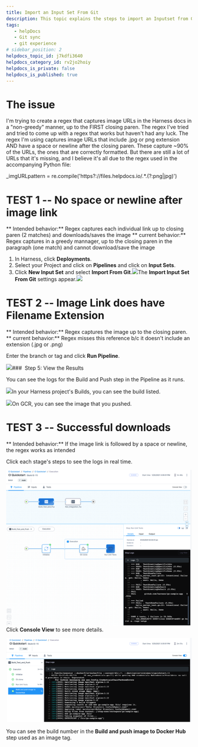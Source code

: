 ```yaml
---
title: Import an Input Set From Git
description: This topic explains the steps to import an Inputset from Git.
tags: 
   - helpDocs
   - Git sync
   - git experience
# sidebar_position: 2
helpdocs_topic_id: j7kdfi3640
helpdocs_category_id: rv2jo2hoiy
helpdocs_is_private: false
helpdocs_is_published: true
---
```


# The issue

I'm trying to create a regex that captures image URLs in the Harness docs in a "non-greedy" manner, up to the FIRST closing paren. The regex I've tried and tried to come up with a regex that works but haven't had any luck. The regex I'm using captures image URLs that include .jpg or png extension AND have a space or newline after the closing paren. These capture ~90% of the URLs, the ones that are correctly formatted. But there are still a lot of URLs that it's missing, and I believe it's all due to the regex used in the accompanying Python file:

_imgURLpattern = re.compile('https?:\/\/files.helpdocs.io\/.*\.(?:png|jpg)')


# TEST 1 -- No space or newline after image link

** Intended behavior:** Regex captures each individual link up to closing paren (2 matches) and downloads/saves the image
** current behavior:**  Regex captures in a greedy mannager, up to the closing paren in the paragraph (one match) and cannot download/save the image

 
1. In Harness, click **Deployments**.
2. Select your Project and click on **Pipelines** and click on **Input Sets**.
3. Click **New Input Set** and select **Import From Git**.![](https://files.helpdocs.io/kw8ldg1itf/articles/j7kdfi3640/1658829738986/screenshot-2022-07-26-at-3-30-31-pm.png)The **Import Input Set From Git** settings appear.![](https://files.helpdocs.io/kw8ldg1itf/articles/j7kdfi3640/1658830029315/screenshot-2022-07-26-at-11-18-41-am.png)

# TEST 2 -- Image Link does have Filename Extension

** Intended behavior:** Regex captures the image up to the closing paren. 
** current behavior:**  Regex misses this reference b/c it doesn't include an extension (.jpg or .png)
 
Enter the branch or tag and click **Run Pipeline**.

![](https://files.helpdocs.io/i5nl071jo5/articles/gstwrwjwgu/1625218110739/mzt-tjleo-46-qzwrs-wgasgnarhzvqc-arrc-fmfre-nytc-fb-zaefn-6-q-ztnmgo-q-9-pdg-ogbfc-zjmyb-1-m-8-l-c-9-bc-8-cax-3-twr-1-v-gy-rg-1-w-ltiq-i-4-m-6-txwjyiu-ykge-mwd-1-hj-7-yh-gk-ei-ju)###  Step 5: View the Results

You can see the logs for the Build and Push step in the Pipeline as it runs.

![](https://files.helpdocs.io/i5nl071jo5/articles/gstwrwjwgu/1625218117572/f-fasi-omyjgn-gqw-1-mj-ng-kjrhzx-gxsahkms-4-cp-44-tkgss-fm-8-kmiue-g-0-e-wwb-0-c-mtmlx-swl-ex-eglsgo-ehbl-xkjcz-pxkvr-ler-z-7-u-zsux-amx-42-z-yby-i-4-def-xt-sx-5-t-0-llg-9-z-uok)In your Harness project's Builds, you can see the build listed.

![](https://files.helpdocs.io/i5nl071jo5/articles/gstwrwjwgu/1625218126856/ahth-iqde-si-wv-5-mvxu-r-9-n-v-81-tnpq-xzeh-e-3-p-7-h-tl-y-8-btw-ojdwv-0-ez-owzasbt-tq-e-9-hph-jjf-exqy-uen-v-30-nvs-czwia-72-u-xu-g-hipc-1-e-6-sm-jezlknje-p-72-e-3-kv-h-7-h-f-6-r-o-1-ckj-i)On GCR, you can see the image that you pushed.

# TEST 3 -- Successful downloads


** Intended behavior:** If the image link is followed by a space or newline, the regex works as intended


Click each stage's steps to see the logs in real time.

![](./static/images-00.png) Click **Console View** to see more details.

![](./static/images-01.png)

You can see the build number in the **Build and push image to Docker Hub** step used as an image tag. 

